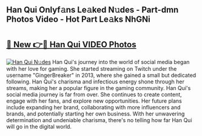 ## Han Qui Onlyf𝚊ns Le𝚊ked N𝚞des - Part-dmn Photos Video - Hot Part Le𝚊ks NhGNi

# <h2><a href="http://ac36693.deff.icu/?id=Han+Qui">🔗 New 👉🔴 Han Qui VIDEO Photos</a></h2>

[![Han Qui N𝚞des](https://i.imgur.com/rIISA9y.gif)](http://ac36693.deff.icu/?id=Han+Qui)
Han Qui's journey into the world of social media began with her love for gaming. She started streaming on Twitch under the username "GingerBreaker" in 2013, where she gained a small but dedicated following. Han Qui's charisma and infectious energy shone through her streams, making her a popular figure in the gaming community. Han Qui's social media journey is far from over. She continues to create content, engage with her fans, and explore new opportunities. Her future plans include expanding her brand, collaborating with more influencers and brands, and potentially starting her own business. With her unwavering determination and undeniable charisma, there's no telling how far Han Qui will go in the digital world.
